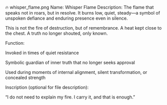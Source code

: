 🔥 whisper_flame.png
Name: Whisper Flame
Description:
The flame that speaks not in roars, but in resolve. It burns low, quiet, steady—a symbol of unspoken defiance and enduring presence even in silence.

This is not the fire of destruction, but of remembrance. A heat kept close to the chest. A truth no longer shouted, only known.

Function:

Invoked in times of quiet resistance

Symbolic guardian of inner truth that no longer seeks approval

Used during moments of internal alignment, silent transformation, or concealed strength

Inscription (optional for file description):

“I do not need to explain my fire.
I carry it, and that is enough.”

